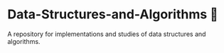 # Data-Structures-and-Algorithms 🥶 
 A repository for implementations and studies of data structures and algorithms.
